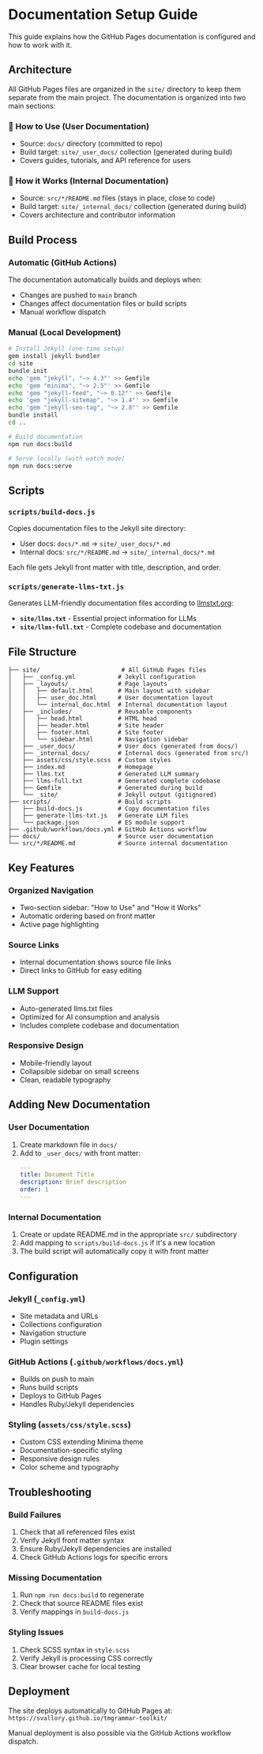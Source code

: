 # Documentation Setup Guide

This guide explains how the GitHub Pages documentation is configured and how to work with it.

## Architecture

All GitHub Pages files are organized in the `site/` directory to keep them separate from the main project. The documentation is organized into two main sections:

### 📖 How to Use (User Documentation)
- Source: `docs/` directory (committed to repo)
- Build target: `site/_user_docs/` collection (generated during build)
- Covers guides, tutorials, and API reference for users

### 🔧 How it Works (Internal Documentation)  
- Source: `src/*/README.md` files (stays in place, close to code)
- Build target: `site/_internal_docs/` collection (generated during build)
- Covers architecture and contributor information

## Build Process

### Automatic (GitHub Actions)

The documentation automatically builds and deploys when:
- Changes are pushed to `main` branch
- Changes affect documentation files or build scripts
- Manual workflow dispatch

### Manual (Local Development)

```bash
# Install Jekyll (one-time setup)
gem install jekyll bundler
cd site
bundle init
echo 'gem "jekyll", "~> 4.3"' >> Gemfile
echo 'gem "minima", "~> 2.5"' >> Gemfile
echo 'gem "jekyll-feed", "~> 0.12"' >> Gemfile
echo 'gem "jekyll-sitemap", "~> 1.4"' >> Gemfile
echo 'gem "jekyll-seo-tag", "~> 2.8"' >> Gemfile
bundle install
cd ..

# Build documentation
npm run docs:build

# Serve locally (with watch mode)
npm run docs:serve
```

## Scripts

### `scripts/build-docs.js`
Copies documentation files to the Jekyll site directory:
- User docs: `docs/*.md` → `site/_user_docs/*.md`
- Internal docs: `src/*/README.md` → `site/_internal_docs/*.md`

Each file gets Jekyll front matter with title, description, and order.

### `scripts/generate-llms-txt.js`
Generates LLM-friendly documentation files according to [llmstxt.org](https://llmstxt.org):

- **`site/llms.txt`** - Essential project information for LLMs
- **`site/llms-full.txt`** - Complete codebase and documentation

## File Structure

```
├── site/                       # All GitHub Pages files
│   ├── _config.yml            # Jekyll configuration
│   ├── _layouts/              # Page layouts
│   │   ├── default.html       # Main layout with sidebar
│   │   ├── user_doc.html      # User documentation layout
│   │   └── internal_doc.html  # Internal documentation layout
│   ├── _includes/             # Reusable components
│   │   ├── head.html          # HTML head
│   │   ├── header.html        # Site header
│   │   ├── footer.html        # Site footer
│   │   └── sidebar.html       # Navigation sidebar
│   ├── _user_docs/            # User docs (generated from docs/)
│   ├── _internal_docs/        # Internal docs (generated from src/)
│   ├── assets/css/style.scss  # Custom styles
│   ├── index.md               # Homepage
│   ├── llms.txt               # Generated LLM summary
│   ├── llms-full.txt          # Generated complete codebase
│   ├── Gemfile                # Generated during build
│   └── _site/                 # Jekyll output (gitignored)
├── scripts/                   # Build scripts
│   ├── build-docs.js          # Copy documentation files
│   ├── generate-llms-txt.js   # Generate LLM files
│   └── package.json           # ES module support
├── .github/workflows/docs.yml # GitHub Actions workflow
├── docs/                      # Source user documentation
└── src/*/README.md            # Source internal documentation
```

## Key Features

### Organized Navigation
- Two-section sidebar: "How to Use" and "How it Works"
- Automatic ordering based on front matter
- Active page highlighting

### Source Links
- Internal documentation shows source file links
- Direct links to GitHub for easy editing

### LLM Support
- Auto-generated llms.txt files
- Optimized for AI consumption and analysis
- Includes complete codebase and documentation

### Responsive Design
- Mobile-friendly layout
- Collapsible sidebar on small screens
- Clean, readable typography

## Adding New Documentation

### User Documentation
1. Create markdown file in `docs/`
2. Add to `_user_docs/` with front matter:
   ```yaml
   ---
   title: Document Title
   description: Brief description
   order: 1
   ---
   ```

### Internal Documentation
1. Create or update README.md in the appropriate `src/` subdirectory
2. Add mapping to `scripts/build-docs.js` if it's a new location
3. The build script will automatically copy it with front matter

## Configuration

### Jekyll (`_config.yml`)
- Site metadata and URLs
- Collections configuration
- Navigation structure
- Plugin settings

### GitHub Actions (`.github/workflows/docs.yml`)
- Builds on push to main
- Runs build scripts
- Deploys to GitHub Pages
- Handles Ruby/Jekyll dependencies

### Styling (`assets/css/style.scss`)
- Custom CSS extending Minima theme
- Documentation-specific styling
- Responsive design rules
- Color scheme and typography

## Troubleshooting

### Build Failures
1. Check that all referenced files exist
2. Verify Jekyll front matter syntax
3. Ensure Ruby/Jekyll dependencies are installed
4. Check GitHub Actions logs for specific errors

### Missing Documentation
1. Run `npm run docs:build` to regenerate
2. Check that source README files exist
3. Verify mappings in `build-docs.js`

### Styling Issues
1. Check SCSS syntax in `style.scss`
2. Verify Jekyll is processing CSS correctly
3. Clear browser cache for local testing

## Deployment

The site deploys automatically to GitHub Pages at:
`https://svallory.github.io/tmgrammar-toolkit/`

Manual deployment is also possible via the GitHub Actions workflow dispatch.